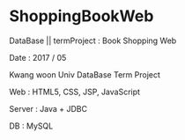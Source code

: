 # ShoppingBookWeb
DataBase  || termProject : Book Shopping Web

Date : 2017 / 05

Kwang woon Univ DataBase Term Project

Web : HTML5, CSS, JSP, JavaScript

Server : Java + JDBC

DB : MySQL


